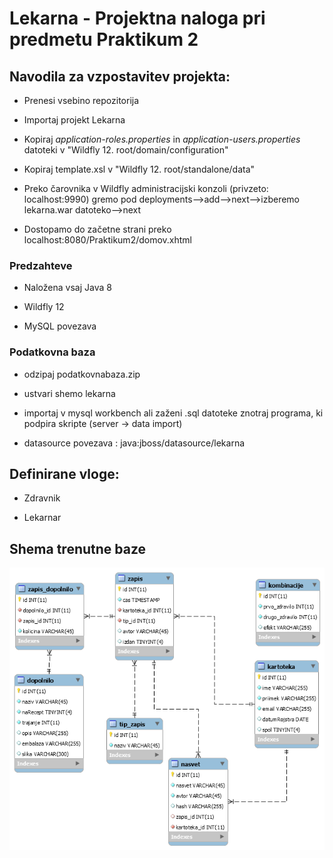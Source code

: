 # Lekarna - Projektna naloga pri predmetu Praktikum 2 


## Navodila za vzpostavitev projekta:
* Prenesi vsebino repozitorija

* Importaj projekt Lekarna

* Kopiraj *application-roles.properties* in *application-users.properties* datoteki v "Wildfly 12. root/domain/configuration"

* Kopiraj template.xsl v "Wildfly 12. root/standalone/data"

* Preko čarovnika v Wildfly administracijski konzoli (privzeto: localhost:9990) gremo pod deployments-->add-->next-->izberemo lekarna.war datoteko-->next

* Dostopamo do začetne strani preko localhost:8080/Praktikum2/domov.xhtml

### Predzahteve
* Naložena vsaj Java 8

* Wildfly 12

* MySQL povezava

### Podatkovna baza
* odzipaj podatkovnabaza.zip 

* ustvari shemo lekarna

* importaj v mysql workbench ali zaženi .sql datoteke znotraj programa, ki podpira skripte (server -> data import)

* datasource povezava : java:jboss/datasource/lekarna


## Definirane vloge:
* Zdravnik

* Lekarnar


## Shema trenutne baze
![alt text](https://github.com/mesner1/Praktikum/blob/master/PodatkovnaBaza.png)


 
